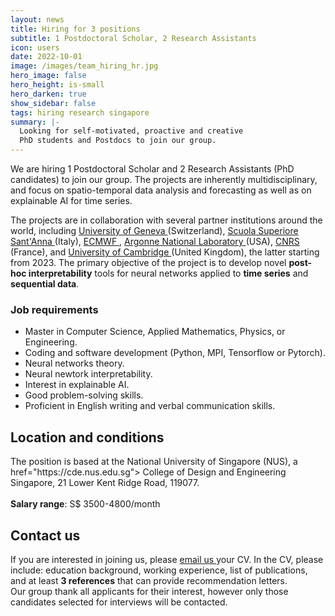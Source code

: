 ```yaml
---
layout: news
title: Hiring for 3 positions
subtitle: 1 Postdoctoral Scholar, 2 Research Assistants
icon: users
date: 2022-10-01
image: /images/team_hiring_hr.jpg
hero_image: false
hero_height: is-small
hero_darken: true
show_sidebar: false
tags: hiring research singapore
summary: |-
  Looking for self-motivated, proactive and creative
  PhD students and Postdocs to join our group.
---
```




<html>
  <div class="content">
  We are hiring 1 Postdoctoral Scholar and 2 Research Assistants
  (PhD candidates) to join our group. The projects are inherently
  multidisciplinary, and focus on spatio-temporal data analysis
  and forecasting as well as on explainable AI for time series.

  The projects are in collaboration with several partner institutions
  around the world, including <a href="https://www.unige.ch/en/">
  University of Geneva </a> (Switzerland), <a href="https://www.santannapisa.it/en">
  Scuola Superiore Sant'Anna </a> (Italy), <a href="https://www.ecmwf.int">
  ECMWF </a>, <a href="https://www.anl.gov"> Argonne National Laboratory
  </a> (USA), <a href="https://www.lsce.ipsl.fr/Pisp/davide.faranda/">
  CNRS </a> (France), and <a href="https://www.cam.ac.uk"> University
  of Cambridge </a> (United Kingdom), the latter starting from 2023.
  The primary objective of
  the project is to develop novel <b>post-hoc interpretability</b>
  tools for neural networks applied to <b>time series</b> and
  <b>sequential data</b>.
  </div>

  <div class="content">
  <h3> Job requirements </h3>
  <ul>
    <li> Master in Computer Science, Applied Mathematics, Physics, or Engineering. </li>
    <li> Coding and software development (Python, MPI, Tensorflow or Pytorch). </li>
    <li> Neural networks theory. </li>
    <li> Neural newtork interpretability. </li>
    <li> Interest in explainable AI. </li>
    <li> Good problem-solving skills. </li>
    <li> Proficient in English writing and verbal communication skills. </li>
  </ul>
  </div>

  <div class="content">
  <h2 style="font-size:150%;font-weight:bold;"> Location and conditions </h2>
  The position is based at the National University of Singapore (NUS),
  a href="https://cde.nus.edu.sg"> College of Design and Engineering </a>
  Singapore, 21 Lower Kent Ridge Road, 119077.
  <br><br>
  <b>Salary range</b>: S$ 3500-4800/month
  </div>

  <div class="content">
  <h2> Contact us </h2>
  If you are interested in joining us, please <a href="mailto:mpegim@nus.edu.sg">
  email us </a> your CV. In the CV, please include: education background,
  working experience, list of publications, and at least <b>3 references</b>
  that can provide recommendation letters.
  </div>

  <div class="notification is-warning is-light">
    Our group thank all applicants for their interest,
    however only those candidates selected for interviews
    will be contacted.
  </div>
  <br>
</html>
